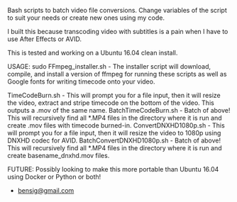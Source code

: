 Bash scripts to batch video file conversions. Change variables of the script to suit your needs or create new ones using my code.

I built this because transcoding video with subtitles is a pain when I have to use After Effects or AVID.

This is tested and working on a Ubuntu 16.04 clean install. 

USAGE:
sudo FFmpeg_installer.sh - The installer script will download, compile, and install a version of ffmpeg for running these scripts as well as Google fonts for writing timecode onto your video.

TimeCodeBurn.sh - This will prompt you for a file input, then it will resize the video, extract and stripe timecode on the bottom of the video. This outputs a .mov of the same name.
BatchTimeCodeBurn.sh - Batch of above! This will recursively find all *.MP4 files in the directory where it is run and create .mov files with timecode burned-in.
ConvertDNXHD1080p.sh - This will prompt you for a file input, then it will resize the video to 1080p using DNXHD codec for AVID.
BatchConvertDNXHD1080p.sh - Batch of above! This will recursively find all *.MP4 files in the directory where it is run and create basename_dnxhd.mov files.

FUTURE: Possibly looking to make this more portable than Ubuntu 16.04 using Docker or Python or both! 

- bensig@gmail.com

